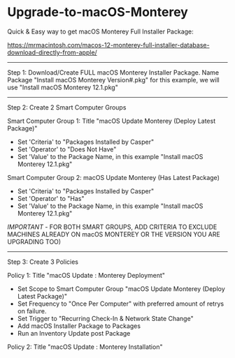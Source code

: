# Upgrade-to-macOS-Monterey

Quick & Easy way to get macOS Monterey Full Installer Package:

https://mrmacintosh.com/macos-12-monterey-full-installer-database-download-directly-from-apple/

_______________________________________________________________________

Step 1: Download/Create FULL macOS Monterey Installer Package. Name Package "Install macOS Monterey Version#.pkg" for this example, we will use "Install macOS Monterey 12.1.pkg"
_______________________________________________________________________

Step 2: Create 2 Smart Computer Groups

Smart Computer Group 1: Title "macOS Update Monterey (Deploy Latest Package)"

- Set 'Criteria' to "Packages Installed by Casper" 
- Set 'Operator' to "Does Not Have"
- Set 'Value' to the Package Name, in this example "Install macOS Monterey 12.1.pkg"

Smart Computer Group 2: macOS Update Monterey (Has Latest Package)

- Set 'Criteria' to "Packages Installed by Casper" 
- Set 'Operator' to "Has"
- Set 'Value' to the Package Name, in this example "Install macOS Monterey 12.1.pkg"

*IMPORTANT* - FOR BOTH SMART GROUPS, ADD CRITERIA TO EXCLUDE MACHINES ALREADY ON macOS MONTEREY OR THE VERSION YOU ARE UPGRADING TOO)
_______________________________________________________________________

Step 3: Create 3 Policies

Policy 1: Title "macOS Update : Monterey Deployment"
- Set Scope to Smart Computer Group "macOS Update Monterey (Deploy Latest Package)"
- Set Frequency to "Once Per Computer" with preferred amount of retrys on failure.
- Set Trigger to "Recurring Check-In & Network State Change"
- Add macOS Installer Package to Packages
- Run an Inventory Update post Package

Policy 2: Title "macOS Update : Monterey Installation"
